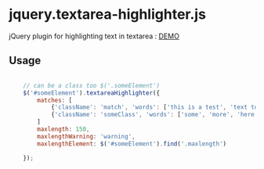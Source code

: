 jquery.textarea-highlighter.js
==============================

jQuery plugin for highlighting text in textarea : [DEMO](http://marexandre.github.io/jquery.textarea-highlighter.js/demo/ "DEMO")



## Usage

```javascript

	// can be a class too $('.someElement')
	$('#someElement').textareaHighlighter({ 
        matches: [
            {'className': 'match', 'words': ['this is a test', 'text to match']},
            {'className': 'someClass', 'words': ['some', 'more', 'here']},            
        ]
        maxlength: 150,
        maxlengthWarning: 'warning',
        maxlengthElement: $('#someElement').find('.maxlength')

    });

```